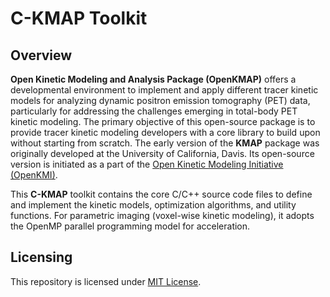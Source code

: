 # C-KMAP Toolkit

## Overview

**Open Kinetic Modeling and Analysis Package (OpenKMAP)** offers a developmental environment to implement and apply different tracer kinetic models for analyzing dynamic positron emission tomography (PET) data, particularly for addressing the challenges emerging in total-body PET kinetic modeling. The primary objective of this open-source package is to provide tracer kinetic modeling developers with a core library to build upon without starting from scratch. The early version of the **KMAP** package was originally developed at the University of California, Davis. Its open-source version is initiated as a part of the [Open Kinetic Modeling Initiative (OpenKMI)](https://www.openkmi.org/).

This **C-KMAP** toolkit contains the core C/C++ source code files to define and implement the kinetic models, optimization algorithms, and utility functions. For parametric imaging (voxel-wise kinetic modeling), it adopts the OpenMP parallel programming model for acceleration.

## Licensing

This repository is licensed under [MIT License](KMAP-C/LICENSE).
